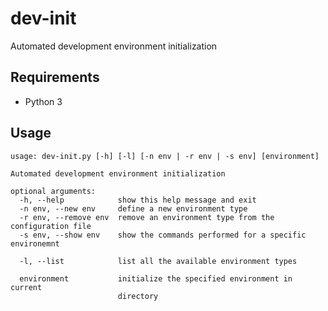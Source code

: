 dev-init
========

Automated development environment initialization

Requirements
------------

- Python 3

Usage
-----

```
usage: dev-init.py [-h] [-l] [-n env | -r env | -s env] [environment]

Automated development environment initialization

optional arguments:
  -h, --help            show this help message and exit
  -n env, --new env     define a new environment type
  -r env, --remove env  remove an environment type from the configuration file
  -s env, --show env    show the commands performed for a specific environemnt

  -l, --list            list all the available environment types

  environment           initialize the specified environment in current
                        directory
```
